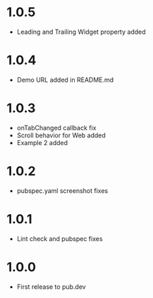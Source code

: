 # 1.0.5

* Leading and Trailing Widget property added

# 1.0.4

* Demo URL added in README.md

# 1.0.3

* onTabChanged callback fix
* Scroll behavior for Web added
* Example 2 added

# 1.0.2

* pubspec.yaml screenshot fixes

# 1.0.1

* Lint check and pubspec fixes

# 1.0.0

* First release to pub.dev
